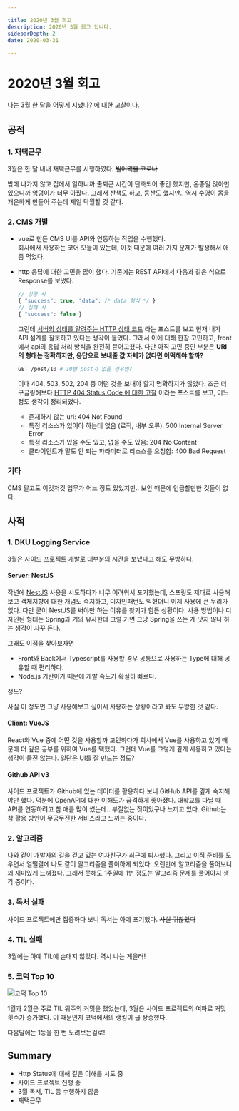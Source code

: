 ```yaml
---

title: 2020년 3월 회고
description: 2020년 3월 회고 입니다.
sidebarDepth: 2
date: 2020-03-31

---
```


# 2020년 3월 회고

나는 3월 한 달을 어떻게 지냈나? 에 대한 고찰이다.

## 공적

### 1. 재택근무

3월은 한 달 내내 재택근무를 시행하였다. ~~빌어먹을 코로나~~

밖에 나가지 않고 집에서 일하니까 출퇴근 시간이 단축되어 좋긴 했지만, 온종일 앉아만 있으니까 엉덩이가 너무 아팠다.
그래서 산책도 하고, 등산도 했지만.. 역시 수영이 몸을 개운하게 만들어 주는데 제일 탁월할 것 같다.

### 2. CMS 개발

- vue로 만든 CMS UI를 API와 연동하는 작업을 수행했다.\
  회사에서 사용하는 코어 모듈이 있는데, 이것 때문에 여러 가지 문제가 발생해서 애 좀 먹었다.

- http 응답에 대한 고민을 많이 했다. 기존에는 REST API에서 다음과 같은 식으로 Response를 보냈다.
  ```js
  // 성공 시
  { "success": true, "data": /* data 형식 */ }
  // 실패 시
  { "success": false }
  ```
  그런데 [서버의 상태를 알려주는 HTTP 상태 코드](https://evan-moon.github.io/2020/03/15/about-http-status-code/) 라는 포스트를 보고 현재 내가 API 설계를 잘못하고 있다는 생각이 들었다.
  그래서 이에 대해 한참 고민하고, front에서 api의 응답 처리 방식을 완전히 뜯어고쳤다.
  다만 아직 고민 중인 부분은 **URI의 형태는 정확하지만, 응답으로 보내줄 값 자체가 없다면 어떡해야 할까?**
  ```sh
  GET /post/10 # 10번 post가 없을 경우엔?
  ```
  이때 404, 503, 502, 204 중 어떤 것을 보내야 할지 명확하지가 않았다.
  조금 더 구글링해보다 [HTTP 404 Status Code 에 대한 고찰](https://luckyyowu.tistory.com/377) 이라는 포스트를 보고, 어느 정도 생각이 정리되었다.
    - 존재하지 않는 uri: 404 Not Found
    - 특정 리소스가 있어야 하는데 없음 (로직, 내부 오류): 500 Internal Server Error
    - 특정 리소스가 있을 수도 있고, 없을 수도 있음: 204 No Content
    - 클라이언트가 말도 안 되는 파라미터로 리소스를 요청함: 400 Bad Request

### 기타

CMS 말고도 이것저것 업무가 어느 정도 있었지만.. 보안 때문에 언급할만한 것들이 없다.

## 사적

### 1. DKU Logging Service

3월은 [사이드 프로젝트](https://github.com/JunilHwang/DKU-Software-Engineering-Logging-Service) 개발로 대부분의 시간을 보냈다고 해도 무방하다.

#### Server: NestJS

작년에 [NestJS](https://nestjs.com/) 사용을 시도하다가 너무 어려워서 포기했는데, 스프링도 제대로 사용해보고 객체지향에 대한 개념도 숙지하고, 디자인패턴도 익혔더니 이제 사용에 큰 무리가 없다.
다만 굳이 NestJS를 써야만 하는 이유를 찾기가 힘든 상황이다.
사용 방법이나 디자인된 형태는 Spring과 거의 유사한데 그럴 거면 그냥 Spring을 쓰는 게 낫지 않나 하는 생각이 자꾸 든다.

그래도 이점을 찾아보자면

- Front와 Back에서 Typescript를 사용할 경우 공통으로 사용하는 Type에 대해 공유할 때 편리하다.
- Node.js 기반이기 때문에 개발 속도가 확실히 빠르다.

정도?

사실 이 정도면 그냥 사용해보고 싶어서 사용하는 상황이라고 봐도 무방한 것 같다.

#### Client: VueJS

React와 Vue 중에 어떤 것을 사용할까 고민하다가 회사에서 Vue를 사용하고 있기 때문에 더 깊은 공부를 위하여 Vue를 택했다.
그런데 Vue를 그렇게 깊게 사용하고 있다는 생각이 들진 않는다. 일단은 UI를 잘 만드는 정도?

#### Github API v3

사이드 프로젝트가 Github에 있는 데이터를 활용하다 보니 GitHub API를 깊게 숙지해야만 했다.
덕분에 OpenAPI에 대한 이해도가 급격하게 좋아졌다. 대학교를 다닐 때 API를 연동하려고 참 애를 많이 썼는데.. 부질없는 짓이었구나 느끼고 있다.
Github는 참 활용 방안이 무궁무진한 서비스라고 느끼는 중이다.

### 2. 알고리즘

나와 같이 개발자의 길을 걷고 있는 여자친구가 최근에 퇴사했다. 그리고 이직 준비를 도우면서 얼떨결에 나도 같이 알고리즘을 풀이하게 되었다.
오랜만에 알고리즘을 풀어보니 꽤 재미있게 느껴졌다. 그래서 못해도 1주일에 1번 정도는 알고리즘 문제를 풀어야지 생각 중이다.

### 3. 독서 실패

사이드 프로젝트에만 집중하다 보니 독서는 아예 포기했다. ~~사실 귀찮았다~~

### 4. TIL 실패

3월에는 아예 TIL에 손대지 않았다. 역시 나는 게을러!

### 5. 코덕 Top 10

![코덕 Top 10](https://user-images.githubusercontent.com/18749057/80858554-d54f1680-8c94-11ea-9227-39d1c34e6196.png)

1월과 2월은 주로 TIL 위주의 커밋을 했었는데, 3월은 사이드 프로젝트의 여파로 커밋 횟수가 증가했다. 이 때문인지 코덕에서의 랭킹이 급 상승했다.

다음달에는 1등을 한 번 노려보는걸로!

## Summary

- Http Status에 대해 깊은 이해를 시도 중
- 사이드 프로젝트 진행 중
- 3월 독서, TIL 등 수행하지 않음
- 재택근무